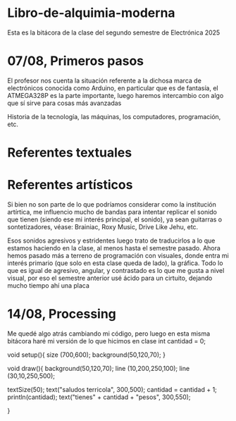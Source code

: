 # Libro-de-alquimia-moderna
Esta es la bitácora de la clase del segundo semestre de Electrónica 2025

# 07/08, Primeros pasos
El profesor nos cuenta la situación referente a la dichosa marca de electrónicos conocida como Arduino, en particular que es de fantasía, el ATMEGA328P es la parte importante, luego haremos intercambio con algo que sí sirve para cosas más avanzadas

Historia de la tecnología, las máquinas, los computadores, programación, etc.

# Referentes textuales

# Referentes artísticos
Si bien no son parte de lo que podríamos considerar como la institución artírtica, me influencio mucho de bandas para intentar replicar el sonido que tienen (siendo ese mi interés principal, el sonido), ya sean guitarras o sontetizadores, véase: Brainiac, Roxy Music, Drive Like Jehu, etc.

Esos sonidos agresivos y estridentes luego trato de traducirlos a lo que estamos haciendo en la clase, al menos hasta el semestre pasado. Ahora hemos pasado más a terreno de programación con visuales, donde entra mi interés primario (que solo en esta clase queda de lado), la gráfica. Todo lo que es igual de agresivo, angular, y contrastado es lo que me gusta a nivel visual, por eso el semestre anterior usé ácido para un cirtuito, dejando mucho tiempo ahí una placa
# 14/08, Processing
Me quedé algo atrás cambiando mi código, pero luego en esta misma bitácora haré mi versión de lo que hicimos en clase
int cantidad = 0;


void setup(){
  size (700,600);
  background(50,120,70);
}

void draw(){
   background(50,120,70);
  line (10,200,250,100);
line (30,10,250,500);

textSize(50);
text("saludos terricola", 300,500);
cantidad = cantidad + 1;
println(cantidad);
text("tienes" + cantidad + "pesos", 300,550);

}
